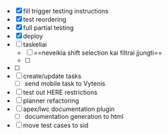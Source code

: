 - [x] fill trigger testing instructions
- [x] test reordering
- [x] full partial testing
- [x] deploy
- [ ] taskeliai
	- [ ] ==neveikia shift selection kai filtrai įjungti==
	- [ ] 
- [ ] 
- [ ] create/update  tasks 
	- [ ] send mobile task to Vytenis
- [ ] test out HERE restrictions
- [ ] planner refactoring
- [ ] apex/lwc documentation plugin
	- [ ] documentation generation to html
- [ ] move test cases to sid
